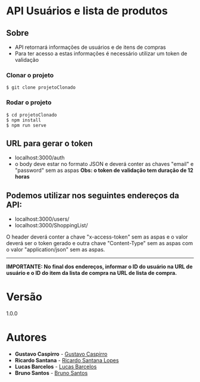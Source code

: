 # API Usuários e lista de produtos

## Sobre

- API retornará informações de usuários e de itens de compras
- Para ter acesso a estas informações é necessário utilizar um token de validação

### Clonar o projeto
```
$ git clone projetoClonado
```
### Rodar o projeto
```
$ cd projetoClonado
$ npm install
$ npm run serve
```
## URL para gerar o token
- localhost:3000/auth
- o body deve estar no formato JSON e deverá conter as chaves "email" e "password" sem as aspas
**Obs: o token de validação tem duração de 12 horas**

## Podemos utilizar nos seguintes endereços da API:

- localhost:3000/users/
- localhost:3000/ShoppingList/

O header deverá conter a chave "x-access-token" sem as aspas e o valor deverá ser o token gerado e outra chave "Content-Type" sem as aspas com o valor "application/json" sem as aspas.

---
**IMPORTANTE: No final dos endereços, informar o ID do usuário na URL de usuário e o ID do item da lista de compra na URL de lista de compra.**

# Versão
1.0.0

# Autores
* **Gustavo Caspirro** - [Gustavo Caspirro](https://github.com/GustavoCaspirro)
* **Ricardo Santana** - [Ricardo Santana Lopes](https://github.com/RicardoSLopes)
* **Lucas Barcelos** - [Lucas Barcelos](https://github.com/LucasBarcelos)
* **Bruno Santos** - [Bruno Santos](https://github.com/brunoluizcs)

